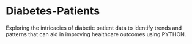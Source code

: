 # Diabetes-Patients
Exploring the intricacies of diabetic patient data to
identify trends and patterns that can aid in improving healthcare outcomes using PYTHON.
